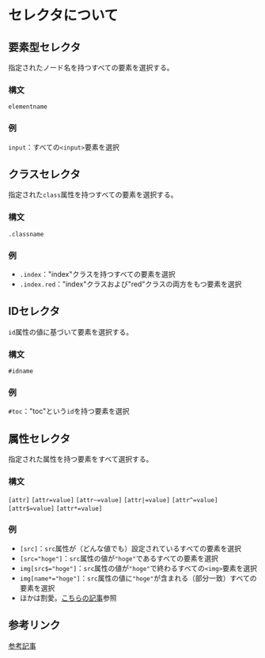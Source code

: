 # セレクタについて

## 要素型セレクタ
指定されたノード名を持つすべての要素を選択する。  
### 構文
`elementname`
### 例
`input`：すべての`<input>`要素を選択

## クラスセレクタ
指定された`class`属性を持つすべての要素を選択する。  
### 構文
`.classname`
### 例
- `.index`："index"クラスを持つすべての要素を選択
- `.index.red`："index"クラスおよび"red"クラスの両方をもつ要素を選択

## IDセレクタ
`id`属性の値に基づいて要素を選択する。  
### 構文
`#idname`
### 例
`#toc`："toc"という`id`を持つ要素を選択

## 属性セレクタ
指定された属性を持つ要素をすべて選択する。  
### 構文
`[attr]` `[attr=value]` `[attr~=value]` `[attr|=value]` `[attr^=value]` `[attr$=value]` `[attr*=value]`
### 例
- `[src]`：`src`属性が（どんな値でも）設定されているすべての要素を選択
- `[src="hoge"]`：`src`属性の値が`"hoge"`であるすべての要素を選択
- `img[src$="hoge"]`：`src`属性の値が`"hoge"`で終わるすべての`<img>`要素を選択
- `img[name*="hoge"]`：`src`属性の値に`"hoge"`が含まれる（部分一致）すべての要素を選択
- ほかは割愛。[こちらの記事](https://developer.mozilla.org/ja/docs/Web/CSS/CSS_selectors)参照

## 参考リンク
[参考記事](https://developer.mozilla.org/ja/docs/Web/CSS/CSS_selectors)